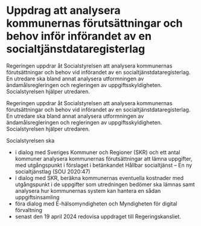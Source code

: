 # Uppdrag att analysera kommunernas förutsättningar och behov inför införandet av en socialtjänstdataregisterlag

Regeringen uppdrar åt Socialstyrelsen att analysera kommunernas förutsättningar och behov vid införandet av en socialtjänstdataregisterlag. En utredare ska bland annat analysera utformningen av ändamålsregleringen och regleringen av uppgiftsskyldigheten. Socialstyrelsen hjälper utredaren.

Regeringen uppdrar åt Socialstyrelsen att analysera kommunernas förutsättningar och behov vid införandet av en socialtjänstdataregisterlag. En utredare ska bland annat analysera utformningen av ändamålsregleringen och regleringen av uppgiftsskyldigheten. Socialstyrelsen hjälper utredaren.

Socialstyrelsen ska

* i dialog med Sveriges Kommuner och Regioner (SKR) och ett antal kommuner analysera kommunernas förutsättningar att lämna uppgifter, med utgångspunkt i förslaget i betänkandet Hållbar socialtjänst – En ny socialtjänstlag (SOU 2020:47)
* i dialog med SKR, beräkna kommunernas eventuella kostnader med utgångspunkt i de uppgifter som utredningen bedömer ska lämnas samt analysera hur kommunernas system kan hantera en sådan uppgiftsinsamling
* föra dialog med E-hälsomyndigheten och Myndigheten för digital förvaltning
* senast den 19 april 2024 redovisa uppdraget till Regeringskansliet.
